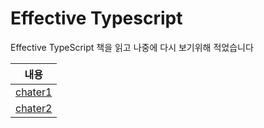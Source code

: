 # Effective Typescript

Effective TypeScript 책을 읽고 나중에 다시 보기위해 적었습니다


|                                         내용                                          |
| :-----------------------------------------------------------------------------------: |
| [chater1](https://github.com/smilejakdu/typescript_study/tree/main/effective_typescript/chater1) |
| [chater2](https://github.com/smilejakdu/typescript_study/tree/main/effective_typescript/chater2) |
